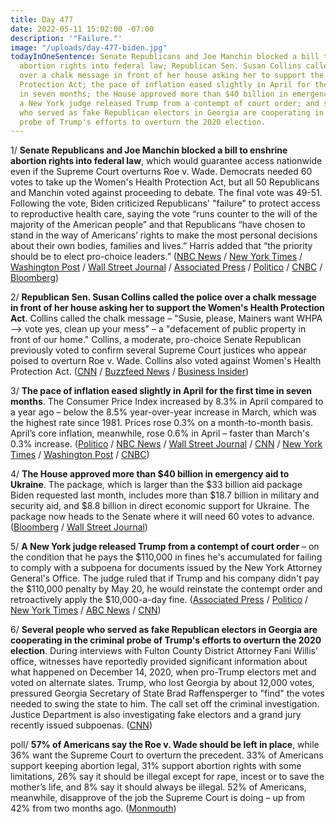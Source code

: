 ```yaml
---
title: Day 477
date: 2022-05-11 15:02:00 -07:00
description: '"Failure."'
image: "/uploads/day-477-biden.jpg"
todayInOneSentence: Senate Republicans and Joe Manchin blocked a bill to enshrine
  abortion rights into federal law; Republican Sen. Susan Collins called the police
  over a chalk message in front of her house asking her to support the Women's Health
  Protection Act; the pace of inflation eased slightly in April for the first time
  in seven months; the House approved more than $40 billion in emergency aid to Ukraine;
  a New York judge released Trump from a contempt of court order; and several people
  who served as fake Republican electors in Georgia are cooperating in the criminal
  probe of Trump's efforts to overturn the 2020 election.
---
```


1/ **Senate Republicans and Joe Manchin blocked a bill to enshrine abortion rights into federal law**, which would guarantee access nationwide even if the Supreme Court overturns Roe v. Wade. Democrats needed 60 votes to take up the Women's Health Protection Act, but all 50 Republicans and Manchin voted against proceeding to debate. The final vote was 49-51. Following the vote, Biden criticized Republicans' "failure" to protect access to reproductive health care, saying the vote “runs counter to the will of the majority of the American people” and that Republicans “have chosen to stand in the way of Americans’ rights to make the most personal decisions about their own bodies, families and lives.” Harris added that “the priority should be to elect pro-choice leaders.” ([NBC News](https://www.nbcnews.com/news/senate-vote-nationwide-abortion-bill-ahead-roe-decision-rcna28183) / [New York Times](https://www.nytimes.com/live/2022/05/11/us/abortion-roe-v-wade-senate-vote) / [Washington Post](https://www.washingtonpost.com/politics/2022/05/11/abortion-senate-vote/) / [Wall Street Journal](https://www.wsj.com/articles/senate-to-vote-on-abortion-access-law-as-supreme-court-weighs-roes-fate-11652274305) / [Associated Press](https://apnews.com/article/abortion-biden-us-supreme-court-filibusters-congress-759beeba80ac56aa95271711a8e915da) / [Politico](https://www.politico.com/news/2022/05/11/senate-doomed-vote-roe-abortion-rights-00031732) / [CNBC](https://www.cnbc.com/2022/05/11/senate-to-vote-on-roe-v-wade-abortion-rights-bill.html) / [Bloomberg](https://www.bloomberg.com/news/articles/2022-05-11/democrats-head-toward-doomed-vote-to-advance-abortion-rights?sref=MIBMEEoj))


2/ **Republican Sen. Susan Collins called the police over a chalk message in front of her house asking her to support the Women's Health Protection Act**. Collins called the chalk message – "Susie, please, Mainers want WHPA —> vote yes, clean up your mess" – a "defacement of public property in front of our home." Collins, a moderate, pro-choice Senate Republican previously voted to confirm several Supreme Court justices who appear poised to overturn Roe v. Wade. Collins also voted against Women's Health Protection Act. ([CNN](https://www.cnn.com/2022/05/11/politics/susan-collins-abortion-rights-message-police/index.html) / [Buzzfeed News](https://www.buzzfeednews.com/article/juliareinstein/susan-collins-police-chalk-message-abortion) / [Business Insider](https://www.businessinsider.com/susan-collins-calls-police-abortion-public-sidewalk-chalk-2022-5))

3/ **The pace of inflation eased slightly in April for the first time in seven months**. The Consumer Price Index increased by 8.3% in April compared to a year ago – below the 8.5% year-over-year increase in March, which was the highest rate since 1981. Prices rose 0.3% on a month-to-month basis. April’s core inflation, meanwhile, rose 0.6% in April – faster than March's 0.3% increase. ([Politico](https://www.politico.com/news/2022/05/11/inflation-april-price-increase-peak-00031696) / [NBC News](https://www.nbcnews.com/business/economy/inflation-numbers-april-2022-cpi-data-rcna28194) / [Wall Street Journal](https://www.wsj.com/articles/us-inflation-consumer-price-index-april-2022-11652218520?mod=hp_lead_pos2) / [CNN](https://www.cnn.com/2022/05/11/business/consumer-price-inflation-april/index.html) / [New York Times](https://www.nytimes.com/live/2022/05/11/business/inflation-cpi-report-april) / [Washington Post](https://www.washingtonpost.com/business/2022/05/11/april-cpi-federal-reserve/) / [CNBC](https://www.cnbc.com/2022/05/11/cpi-april-2022.html))

4/ **The House approved more than $40 billion in emergency aid to Ukraine**. The package, which is larger than the $33 billion aid package Biden requested last month, includes more than $18.7 billion in military and security aid, and $8.8 billion in direct economic support for Ukraine. The package now heads to the Senate where it will need 60 votes to advance. ([Bloomberg](https://www.bloomberg.com/news/articles/2022-05-10/house-set-to-vote-on-40-billion-ukraine-aid-bill-tuesday?sref=MIBMEEoj) / [Wall Street Journal](https://www.wsj.com/articles/house-to-vote-on-ukraine-aid-package-but-no-deal-in-senate-11652213464))


5/ **A New York judge released Trump from a contempt of court order** – on the condition that he pays the $110,000 in fines he's accumulated for failing to comply with a subpoena for documents issued by the New York Attorney General's Office. The judge ruled that if Trump and his company didn't pay the $110,000 penalty by May 20, he would reinstate the contempt order and retroactively apply the $10,000-a-day fine. ([Associated Press](https://apnews.com/article/new-york-donald-trump-subpoenas-48c78fba34e862e942d3148fd99ac367) / [Politico](https://www.politico.com/news/2022/05/11/judge-drop-contempt-order-trump-00031813) / [New York Times](https://www.nytimes.com/2022/05/11/nyregion/trump-contempt-letitia-james.html) / [ABC News](https://abcnews.go.com/Politics/judge-agrees-stop-fining-donald-trump-10000-day/story?id=84646566) / [CNN](https://www.cnn.com/2022/05/11/politics/donald-trump-new-york-judge-civil-contempt/index.html))

6/ **Several people who served as fake Republican electors in Georgia are cooperating in the criminal probe of Trump's efforts to overturn the 2020 election**. During interviews with Fulton County District Attorney Fani Willis' office, witnesses have reportedly provided significant information about what happened on December 14, 2020, when pro-Trump electors met and voted on alternate slates. Trump, who lost Georgia by about 12,000 votes, pressured Georgia Secretary of State Brad Raffensperger to "find" the votes needed to swing the state to him. The call set off the criminal investigation. Justice Department is also investigating fake electors and a grand jury recently issued subpoenas. ([CNN](https://www.cnn.com/2022/05/10/politics/georgia-trump-investigation-fake-electors-witness-interviews/index.html))

poll/ **57% of Americans say the Roe v. Wade should be left in place**, while 36% want the Supreme Court to overturn the precedent. 33% of Americans support keeping abortion legal, 31% support abortion rights with some limitations, 26% say it should be illegal except for rape, incest or to save the mother’s life, and 8% say it should always be illegal. 52% of Americans, meanwhile, disapprove of the job the Supreme Court is doing – up from 42% from two months ago. ([Monmouth](https://www.monmouth.edu/polling-institute/reports/monmouthpoll_us_051122/))
